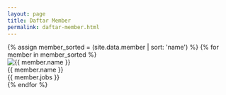```yaml
---
layout: page
title: Daftar Member
permalink: daftar-member.html
---
```


<section class="container member">	
	<div class="row">
		{% assign member_sorted = (site.data.member | sort: 'name') %}
		{% for member in member_sorted %}
			<div class="col-md-2 member__item">
				<div class="member__avatar">
					<img src="{{ member.image }}" alt="{{ member.name }}">
				</div>
				<div class="member__name">{{ member.name }}</div>
				<div class="member__jobs">{{ member.jobs }}</div>
			</div>
		{% endfor %}
	</div>
</section>

